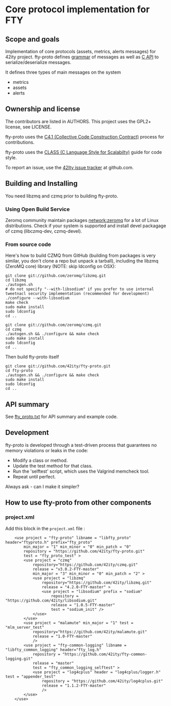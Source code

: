 # Core protocol implementation for FTY

## Scope and goals

Implementation of core protocols (assets, metrics, alerts messages) for 42ity
project. fty-proto defines [grammar](src/fty_proto.bnf) of messages as well as [C API](doc/fty_proto.txt) to serialize/deserialize messages.

It defines three types of main messages on the system
* metrics
* assets
* alerts

## Ownership and license

The contributors are listed in AUTHORS. This project uses the GPL2+ license, see LICENSE.

fty-proto uses the [C4.1 (Collective Code Construction Contract)](http://rfc.zeromq.org/spec:22) process for contributions.

fty-proto uses the [CLASS (C Language Style for Scalabilty)](http://rfc.zeromq.org/spec:21) guide for code style.

To report an issue, use the [42Ity issue tracker](https://github.com/42ity/fty-proto/issues) at github.com.

## Building and Installing

You need libzmq and czmq prior to building fty-proto.

### Using Open Build Service

Zeromq community maintain packages [network:zeromq](https://download.opensuse.org/...) for a lot of Linux distributions. Check if your system is supported and install devel packagage of czmq (libczmq-dev, czmq-devel).

### From source code

Here's how to build CZMQ from GitHub (building from packages is very similar, you don't clone a repo but unpack a tarball), including the libzmq (ZeroMQ core) library (NOTE: skip ldconfig on OSX):

    git clone git://github.com/zeromq/libzmq.git
    cd libzmq
    ./autogen.sh
    # do not specify "--with-libsodium" if you prefer to use internal tweetnacl security implementation (recommended for development)
    ./configure --with-libsodium
    make check
    sudo make install
    sudo ldconfig
    cd ..

    git clone git://github.com/zeromq/czmq.git
    cd czmq
    ./autogen.sh && ./configure && make check
    sudo make install
    sudo ldconfig
    cd ..

Then build fty-proto itself

    git clone git://github.com/42ity/fty-proto.git
    cd fty-proto
    ./autogen.sh && ./configure && make check
    sudo make install
    sudo ldconfig
    cd ..

## API summary

See [fty_proto.txt](doc/fty_proto.txt) for API summary and example code.

## Development

fty-proto is developed through a test-driven process that guarantees no memory violations or leaks in the code:

* Modify a class or method.
* Update the test method for that class.
* Run the 'selftest' script, which uses the Valgrind memcheck tool.
* Repeat until perfect.

Always ask - can I make it simpler?

## How to use fty-proto from other components

### project.xml

Add this block in the `project.xml` file :

````
    <use project = "fty-proto" libname = "libfty_proto" header="ftyproto.h" prefix="fty_proto"
        min_major = "1" min_minor = "0" min_patch = "0"
        repository = "https://github.com/42ity/fty-proto.git"
        test = "fty_proto_test" >
        <use project = "czmq"
            repository="https://github.com/42ity/czmq.git"
            release = "v3.0.2-FTY-master"
            min_major = "3" min_minor = "0" min_patch = "2" >
            <use project = "libzmq"
                repository="https://github.com/42ity/libzmq.git"
                release = "4.2.0-FTY-master" >
                <use project = "libsodium" prefix = "sodium"
                    repository = "https://github.com/42ity/libsodium.git"
                    release = "1.0.5-FTY-master"
                    test = "sodium_init" />
            </use>
        </use>
        <use project = "malamute" min_major = "1" test = "mlm_server_test"
            repository="https://github.com/42ity/malamute.git"
            release = "1.0-FTY-master"
            />
        <use project = "fty-common-logging" libname = "libfty_common_logging" header="fty_log.h"
            repository = "https://github.com/42ity/fty-common-logging.git"
            release = "master"
            test = "fty_common_logging_selftest" >
            <use project = "log4cplus" header = "log4cplus/logger.h" test = "appender_test"
                repository = "https://github.com/42ity/log4cplus.git"
                release = "1.1.2-FTY-master"
                />
        </use>
    </use>
````
